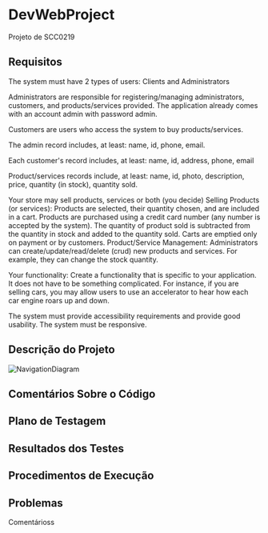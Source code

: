 # DevWebProject

Projeto de SCC0219

## Requisitos
The system must have 2 types of users: Clients and Administrators

  Administrators are responsible for registering/managing administrators, customers, and products/services provided. The application already comes with an account admin with password admin.

  Customers are users who access the system to buy products/services.

  The admin record includes, at least: name, id, phone, email.

Each customer's record includes, at least: name, id, address, phone, email

Product/services records include, at least: name, id, photo, description, price, quantity (in stock), quantity sold.

Your store may sell products, services or both (you decide)
Selling Products (or services): Products are selected, their quantity chosen, and are included in a cart. Products are purchased using a credit card number (any number is accepted by the system). The quantity of product sold is subtracted from the quantity in stock and added to the quantity sold. Carts are emptied only on payment or by customers.
Product/Service Management: Administrators can create/update/read/delete (crud) new products and services. For example, they can change the stock quantity.

Your functionality: Create a functionality that is specific to your application. It does not have to be something complicated. For instance, if you are selling cars, you may allow users to use an accelerator to hear how each car engine roars up and down.   

The system must provide accessibility requirements and provide good usability. The system must be responsive.

## Descrição do Projeto
![NavigationDiagram](https://user-images.githubusercontent.com/48020553/119233878-5461f780-bb01-11eb-8074-1bcd124773c3.jpg)
## Comentários Sobre o Código
## Plano de Testagem
## Resultados dos Testes
## Procedimentos de Execução
## Problemas
 Comentárioss
